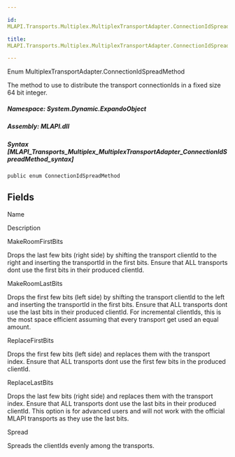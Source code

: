 ```yaml
---

id:
MLAPI.Transports.Multiplex.MultiplexTransportAdapter.ConnectionIdSpreadMethod

title:
MLAPI.Transports.Multiplex.MultiplexTransportAdapter.ConnectionIdSpreadMethod

---
```


Enum MultiplexTransportAdapter.ConnectionIdSpreadMethod

<div class="markdown level0 summary" markdown="1">

The method to use to distribute the transport connectionIds in a fixed
size 64 bit integer.

</div>

<div class="markdown level0 conceptual" markdown="1">

</div>

##### **Namespace**: System.Dynamic.ExpandoObject

##### **Assembly**: MLAPI.dll

##### Syntax [MLAPI_Transports_Multiplex_MultiplexTransportAdapter_ConnectionIdSpreadMethod_syntax]

    public enum ConnectionIdSpreadMethod

## Fields

Name

Description

MakeRoomFirstBits

Drops the last few bits (right side) by shifting the transport clientId
to the right and inserting the transportId in the first bits. Ensure
that ALL transports dont use the first bits in their produced clientId.

MakeRoomLastBits

Drops the first few bits (left side) by shifting the transport clientId
to the left and inserting the transportId in the first bits. Ensure that
ALL transports dont use the last bits in their produced clientId. For
incremental clientIds, this is the most space efficient assuming that
every transport get used an equal amount.

ReplaceFirstBits

Drops the first few bits (left side) and replaces them with the
transport index. Ensure that ALL transports dont use the first few bits
in the produced clientId.

ReplaceLastBits

Drops the last few bits (right side) and replaces them with the
transport index. Ensure that ALL transports dont use the last bits in
their produced clientId. This option is for advanced users and will not
work with the official MLAPI transports as they use the last bits.

Spread

Spreads the clientIds evenly among the transports.
